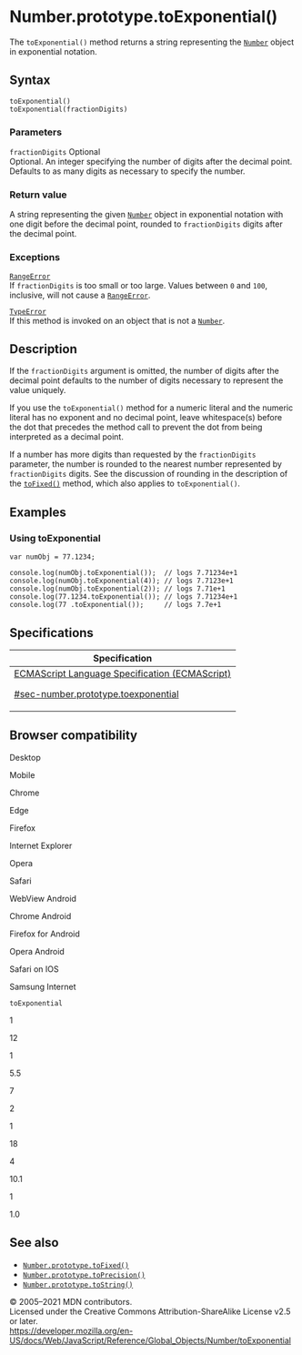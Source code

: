 # Number.prototype.toExponential()

The `toExponential()` method returns a string representing the [`Number`](../number) object in exponential notation.

## Syntax

    toExponential()
    toExponential(fractionDigits)

### Parameters

`fractionDigits` <span class="badge inline optional">Optional</span>  
Optional. An integer specifying the number of digits after the decimal point. Defaults to as many digits as necessary to specify the number.

### Return value

A string representing the given [`Number`](../number) object in exponential notation with one digit before the decimal point, rounded to `fractionDigits` digits after the decimal point.

### Exceptions

[`RangeError`](../rangeerror)  
If `fractionDigits` is too small or too large. Values between `0` and `100`, inclusive, will not cause a [`RangeError`](../rangeerror).

[`TypeError`](../typeerror)  
If this method is invoked on an object that is not a [`Number`](../number).

## Description

If the `fractionDigits` argument is omitted, the number of digits after the decimal point defaults to the number of digits necessary to represent the value uniquely.

If you use the `toExponential()` method for a numeric literal and the numeric literal has no exponent and no decimal point, leave whitespace(s) before the dot that precedes the method call to prevent the dot from being interpreted as a decimal point.

If a number has more digits than requested by the `fractionDigits` parameter, the number is rounded to the nearest number represented by `fractionDigits` digits. See the discussion of rounding in the description of the [`toFixed()`](tofixed) method, which also applies to `toExponential()`.

## Examples

### Using toExponential

    var numObj = 77.1234;

    console.log(numObj.toExponential());  // logs 7.71234e+1
    console.log(numObj.toExponential(4)); // logs 7.7123e+1
    console.log(numObj.toExponential(2)); // logs 7.71e+1
    console.log(77.1234.toExponential()); // logs 7.71234e+1
    console.log(77 .toExponential());     // logs 7.7e+1

## Specifications

<table>
<thead>
<tr class="header">
<th>Specification</th>
</tr>
</thead>
<tbody>
<tr class="odd">
<td>
<a href="https://tc39.es/ecma262/#sec-number.prototype.toexponential">ECMAScript Language Specification (ECMAScript) 
<br/>

<span class="small">#sec-number.prototype.toexponential</span>
</a>
</td>
</tr>
</tbody>
</table>

## Browser compatibility

Desktop

Mobile

Chrome

Edge

Firefox

Internet Explorer

Opera

Safari

WebView Android

Chrome Android

Firefox for Android

Opera Android

Safari on IOS

Samsung Internet

`toExponential`

1

12

1

5.5

7

2

1

18

4

10.1

1

1.0

## See also

-   [`Number.prototype.toFixed()`](tofixed)
-   [`Number.prototype.toPrecision()`](toprecision)
-   [`Number.prototype.toString()`](tostring)

© 2005–2021 MDN contributors.  
Licensed under the Creative Commons Attribution-ShareAlike License v2.5 or later.  
<a href="https://developer.mozilla.org/en-US/docs/Web/JavaScript/Reference/Global_Objects/Number/toExponential" class="_attribution-link">https://developer.mozilla.org/en-US/docs/Web/JavaScript/Reference/Global_Objects/Number/toExponential</a>
